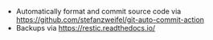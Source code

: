 - Automatically format and commit source code via https://github.com/stefanzweifel/git-auto-commit-action
- Backups via https://restic.readthedocs.io/
